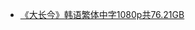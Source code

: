 * [《大长今》韩语繁体中字1080p共76.21GB](http://op.sbb.zone:8889/index.php?share/folder&user=1&sid=v2P5kBHm)                                         
